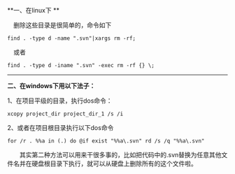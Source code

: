 **一、在linux下 **

　删除这些目录是很简单的，命令如下 

```
find . -type d -name ".svn"|xargs rm -rf;
```

　或者 

```
find . -type d -iname ".svn" -exec rm -rf {} \; 
```

** **

**二、在windows下用以下法子：** 

1、在项目平级的目录，执行dos命令： 

```
xcopy project_dir project_dir_1 /s /i 
```

2、或者在项目根目录执行以下dos命令 

```
for /r . %%a in (.) do @if exist "%%a\.svn" rd /s /q "%%a\.svn" 
```

　　其实第二种方法可以用来干很多事的，比如把代码中的.svn替换为任意其他文件名并在硬盘根目录下执行，就可以从硬盘上删除所有的这个文件啦。